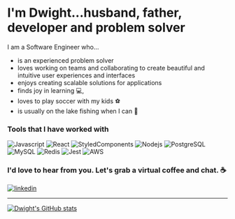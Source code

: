 # I'm Dwight...husband, father, developer and problem solver

I am a Software Engineer who...
- is an experienced problem solver
- loves working on teams and collaborating to create beautiful and intuitive user experiences and interfaces 
- enjoys creating scalable solutions for applications
- finds joy in learning :computer:, 
- loves to play soccer with my kids :soccer: 
- is usually on the lake fishing when I can :fishing_pole_and_fish:

### Tools that I have worked with

<p>
<img alt="Javascript" src="https://img.shields.io/badge/Javascript-F7DF1E??style=for-the-badge&logo=javascript&logoColor=black" />
<img alt="React" src="https://img.shields.io/badge/React-61DAFB??style=for-the-badge&logo=react&logoColor=black" />
<img alt="StyledComponents" src="https://img.shields.io/badge/StyledComponents-DB7093??style=for-the-badge&logo=styled-components&logoColor=black" />
<img alt="Nodejs" src="https://img.shields.io/badge/Node.js-339933??style=for-the-badge&logo=node.js&logoColor=black" />
<img alt="PostgreSQL" src="https://img.shields.io/badge/PostgreSQL-4169E1??style=for-the-badge&logo=postgresql&logoColor=white" />
<img alt="MySQL" src="https://img.shields.io/badge/mySQL-4479A1??style=for-the-badge&logo=mysql&logoColor=white" />
<img alt="Redis" src="https://img.shields.io/badge/Redis-DC382D??style=for-the-badge&logo=redis&logoColor=black" />
<img alt="Jest" src="https://img.shields.io/badge/Jest-C21325??style=for-the-badge&logo=jest&logoColor=black" />
<img alt="AWS" src="https://img.shields.io/badge/AWS-232F3E??style=for-the-badge&logo=amazon aws&logoColor=black" />
<p/>

### I'd love to hear from you. Let's grab a virtual coffee and chat. ☕
<a href="https://www.linkedin.com/in/dwightdoran">
  <img alt="linkedin" src="https://img.shields.io/badge/linkedin-0A66C2??style=for-the-badge&logo=linkedin&logoColor=white" />
<a/>
<br/>
  
---
  
[![Dwight's GitHub stats](https://github-readme-stats.vercel.app/api?username=dwightdoran&theme=onedark&show_icons=true&count_private=true)](https://github.com/dwightdoran/github-readme-stats)

<!--
**dwightdoran/dwightdoran** is a ✨ _special_ ✨ repository because its `README.md` (this file) appears on your GitHub profile.

Here are some ideas to get you started:

-->
